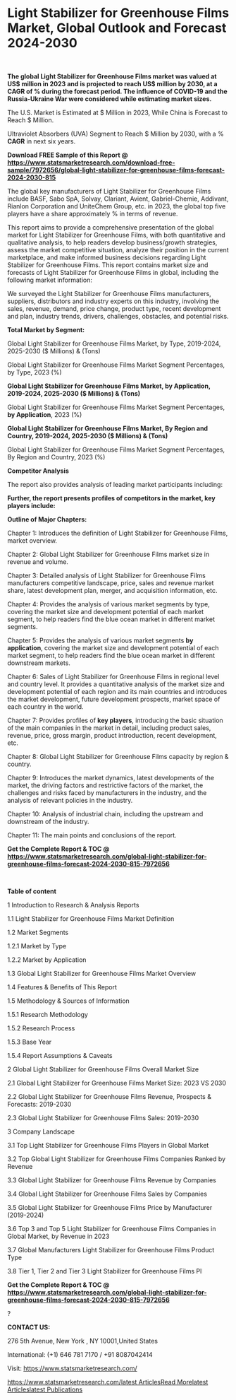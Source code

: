 <h1>Light Stabilizer for Greenhouse Films Market, Global Outlook and Forecast 2024-2030</h1><br/><p><strong>The global Light Stabilizer for Greenhouse Films market was valued at US$ million in 2023 and is projected to reach US$ million by 2030, at a <strong>CAGR</strong> of % during the forecast period. The influence of COVID-19 and the Russia-Ukraine War were considered while estimating market sizes.</strong></p>
 
 
 
 <p>The U.S. Market is Estimated at $ Million in 2023, While China is Forecast to Reach $ Million.</p>
 
 
 
 <p>Ultraviolet Absorbers (UVA) Segment to Reach $ Million by 2030, with a % <strong>CAGR</strong> in next six years.</p>
 
 
 
 <p><strong>Download FREE Sample of this Report @ <a href="https://www.statsmarketresearch.com/download-free-sample/7972656/global-light-stabilizer-for-greenhouse-films-forecast-2024-2030-815">https://www.statsmarketresearch.com/download-free-sample/7972656/global-light-stabilizer-for-greenhouse-films-forecast-2024-2030-815</a></strong></p>
 
 
 
 <p>The global key manufacturers of Light Stabilizer for Greenhouse Films include BASF, Sabo SpA, Solvay, Clariant, Avient, Gabriel-Chemie, Addivant, Rianlon Corporation and UniteChem Group, etc. in 2023, the global top five players have a share approximately % in terms of revenue.</p>
 
 
 
 <p>This report aims to provide a comprehensive presentation of the global market for Light Stabilizer for Greenhouse Films, with both quantitative and qualitative analysis, to help readers develop business/growth strategies, assess the market competitive situation, analyze their position in the current marketplace, and make informed business decisions regarding Light Stabilizer for Greenhouse Films. This report contains market size and forecasts of Light Stabilizer for Greenhouse Films in global, including the following market information:</p>
 
 
 
 <p>We surveyed the Light Stabilizer for Greenhouse Films manufacturers, suppliers, distributors and industry experts on this industry, involving the sales, revenue, demand, price change, product type, recent development and plan, industry trends, drivers, challenges, obstacles, and potential risks.</p>
 
 
 
 <p><strong>Total Market by Segment:</strong></p>
 
 
 
 <p>Global Light Stabilizer for Greenhouse Films Market, by Type, 2019-2024, 2025-2030 ($ Millions) & (Tons)</p>
 
 
 
 <p>Global Light Stabilizer for Greenhouse Films Market Segment Percentages, by Type, 2023 (%)</p>
 
 
 
 <p><strong>Global Light Stabilizer for Greenhouse Films Market, <strong>by Application</strong>, 2019-2024, 2025-2030 ($ Millions) & (Tons)</strong></p>
 
 
 
 <p>Global Light Stabilizer for Greenhouse Films Market Segment Percentages, <strong>by Application</strong>, 2023 (%)</p>
 
 
 
 <p><strong>Global Light Stabilizer for Greenhouse Films Market, By Region and Country, 2019-2024, 2025-2030 ($ Millions) & (Tons)</strong></p>
 
 
 
 <p>Global Light Stabilizer for Greenhouse Films Market Segment Percentages, By Region and Country, 2023 (%)</p>
 
 
 
 <p><strong>Competitor Analysis</strong></p>
 
 
 
 <p>The report also provides analysis of leading market participants including:</p>
 
 
 
 <p><strong>Further, the report presents profiles of competitors in the market, <strong>key players</strong> include:</strong></p>
 
 
 
 <p><strong>Outline of Major Chapters:</strong></p>
 
 
 
 <p>Chapter 1: Introduces the definition of Light Stabilizer for Greenhouse Films, market overview.</p>
 
 
 
 <p>Chapter 2: Global Light Stabilizer for Greenhouse Films market size in revenue and volume.</p>
 
 
 
 <p>Chapter 3: Detailed analysis of Light Stabilizer for Greenhouse Films manufacturers competitive landscape, price, sales and revenue market share, latest development plan, merger, and acquisition information, etc.</p>
 
 
 
 <p>Chapter 4: Provides the analysis of various market segments by type, covering the market size and development potential of each market segment, to help readers find the blue ocean market in different market segments.</p>
 
 
 
 <p>Chapter 5: Provides the analysis of various market segments <strong>by application</strong>, covering the market size and development potential of each market segment, to help readers find the blue ocean market in different downstream markets.</p>
 
 
 
 <p>Chapter 6: Sales of Light Stabilizer for Greenhouse Films in regional level and country level. It provides a quantitative analysis of the market size and development potential of each region and its main countries and introduces the market development, future development prospects, market space of each country in the world.</p>
 
 
 
 <p>Chapter 7: Provides profiles of <strong>key players</strong>, introducing the basic situation of the main companies in the market in detail, including product sales, revenue, price, gross margin, product introduction, recent development, etc.</p>
 
 
 
 <p>Chapter 8: Global Light Stabilizer for Greenhouse Films capacity by region & country.</p>
 
 
 
 <p>Chapter 9: Introduces the market dynamics, latest developments of the market, the driving factors and restrictive factors of the market, the challenges and risks faced by manufacturers in the industry, and the analysis of relevant policies in the industry.</p>
 
 
 
 <p>Chapter 10: Analysis of industrial chain, including the upstream and downstream of the industry.</p>
 
 
 
 <p>Chapter 11: The main points and conclusions of the report.</p>
 
 
 
 <div><b>Get the Complete Report & TOC @ <a href="https://www.statsmarketresearch.com/global-light-stabilizer-for-greenhouse-films-forecast-2024-2030-815-7972656">https://www.statsmarketresearch.com/global-light-stabilizer-for-greenhouse-films-forecast-2024-2030-815-7972656</a></b></div>
 
 
 
 <p><br />
 
 <b>Table of content</b></p>
 
 
 
 <p>1 Introduction to Research & Analysis Reports<br />
 
 1.1 Light Stabilizer for Greenhouse Films Market Definition<br />
 
 1.2 Market Segments<br />
 
 1.2.1 Market by Type<br />
 
 1.2.2 Market by Application<br />
 
 1.3 Global Light Stabilizer for Greenhouse Films Market Overview<br />
 
 1.4 Features & Benefits of This Report<br />
 
 1.5 Methodology & Sources of Information<br />
 
 1.5.1 Research Methodology<br />
 
 1.5.2 Research Process<br />
 
 1.5.3 Base Year<br />
 
 1.5.4 Report Assumptions & Caveats<br />
 
 2 Global Light Stabilizer for Greenhouse Films Overall Market Size<br />
 
 2.1 Global Light Stabilizer for Greenhouse Films Market Size: 2023 VS 2030<br />
 
 2.2 Global Light Stabilizer for Greenhouse Films Revenue, Prospects & Forecasts: 2019-2030<br />
 
 2.3 Global Light Stabilizer for Greenhouse Films Sales: 2019-2030<br />
 
 3 Company Landscape<br />
 
 3.1 Top Light Stabilizer for Greenhouse Films Players in Global Market<br />
 
 3.2 Top Global Light Stabilizer for Greenhouse Films Companies Ranked by Revenue<br />
 
 3.3 Global Light Stabilizer for Greenhouse Films Revenue by Companies<br />
 
 3.4 Global Light Stabilizer for Greenhouse Films Sales by Companies<br />
 
 3.5 Global Light Stabilizer for Greenhouse Films Price by Manufacturer (2019-2024)<br />
 
 3.6 Top 3 and Top 5 Light Stabilizer for Greenhouse Films Companies in Global Market, by Revenue in 2023<br />
 
 3.7 Global Manufacturers Light Stabilizer for Greenhouse Films Product Type<br />
 
 3.8 Tier 1, Tier 2 and Tier 3 Light Stabilizer for Greenhouse Films Pl</p>
 
 
 
 <div><b>Get the Complete Report & TOC @ <a href="https://www.statsmarketresearch.com/global-light-stabilizer-for-greenhouse-films-forecast-2024-2030-815-7972656">https://www.statsmarketresearch.com/global-light-stabilizer-for-greenhouse-films-forecast-2024-2030-815-7972656</a></b></div>
 
 
 
 <p>? </p>
 
 
 
 <p><b>CONTACT US:</b><br />
 
 276 5th Avenue, New York , NY 10001,United States<br />
 
 International: (+1) 646 781 7170 / +91 8087042414<br />
 
 Visit: <a href="https://www.statsmarketresearch.com/">https://www.statsmarketresearch.com/</a><br />
 
 <a href="https://gyeongbokgung.com">https://www.statsmarketresearch.com/</a><a href="https://hallyeomaritime.com">latest Articles</a><a href="https://jingwansa.com">Read More</a><a href="https://nguoiviet.jp/">latest Articles</a><a href="https://www.intelmarketresearch.com/">latest Publications</a></p>